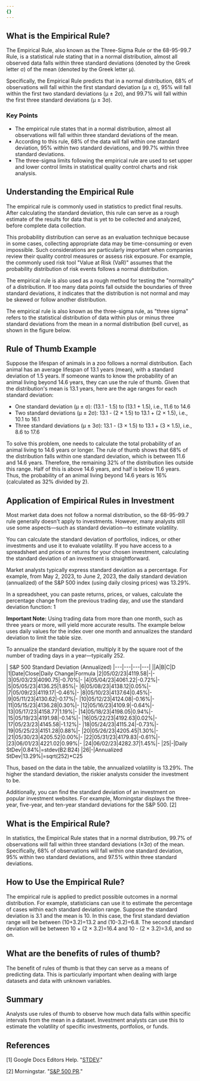 ```yaml
---
{}
---
```


## What is the Empirical Rule?

The Empirical Rule, also known as the Three-Sigma Rule or the 68-95-99.7 Rule, is a statistical rule stating that in a normal distribution, almost all observed data falls within three standard deviations (denoted by the Greek letter σ) of the mean (denoted by the Greek letter μ).

Specifically, the Empirical Rule predicts that in a normal distribution, 68% of observations will fall within the first standard deviation (μ ± σ), 95% will fall within the first two standard deviations (μ ± 2σ), and 99.7% will fall within the first three standard deviations (μ ± 3σ).

### Key Points

- The empirical rule states that in a normal distribution, almost all observations will fall within three standard deviations of the mean.
- According to this rule, 68% of the data will fall within one standard deviation, 95% within two standard deviations, and 99.7% within three standard deviations.
- The three-sigma limits following the empirical rule are used to set upper and lower control limits in statistical quality control charts and risk analysis.

## Understanding the Empirical Rule

The empirical rule is commonly used in statistics to predict final results. After calculating the standard deviation, this rule can serve as a rough estimate of the results for data that is yet to be collected and analyzed, before complete data collection.

This probability distribution can serve as an evaluation technique because in some cases, collecting appropriate data may be time-consuming or even impossible. Such considerations are particularly important when companies review their quality control measures or assess risk exposure. For example, the commonly used risk tool "Value at Risk (VaR)" assumes that the probability distribution of risk events follows a normal distribution.

The empirical rule is also used as a rough method for testing the "normality" of a distribution. If too many data points fall outside the boundaries of three standard deviations, it indicates that the distribution is not normal and may be skewed or follow another distribution.

The empirical rule is also known as the three-sigma rule, as "three sigma" refers to the statistical distribution of data within plus or minus three standard deviations from the mean in a normal distribution (bell curve), as shown in the figure below.

## Rule of Thumb Example

Suppose the lifespan of animals in a zoo follows a normal distribution. Each animal has an average lifespan of 13.1 years (mean), with a standard deviation of 1.5 years. If someone wants to know the probability of an animal living beyond 14.6 years, they can use the rule of thumb. Given that the distribution's mean is 13.1 years, here are the age ranges for each standard deviation:

- One standard deviation (μ ± σ): (13.1 - 1.5) to (13.1 + 1.5), i.e., 11.6 to 14.6
- Two standard deviations (μ ± 2σ): 13.1 - (2 × 1.5) to 13.1 + (2 × 1.5), i.e., 10.1 to 16.1
- Three standard deviations (μ ± 3σ): 13.1 - (3 × 1.5) to 13.1 + (3 × 1.5), i.e., 8.6 to 17.6

To solve this problem, one needs to calculate the total probability of an animal living to 14.6 years or longer. The rule of thumb shows that 68% of the distribution falls within one standard deviation, which is between 11.6 and 14.6 years. Therefore, the remaining 32% of the distribution lies outside this range. Half of this is above 14.6 years, and half is below 11.6 years. Thus, the probability of an animal living beyond 14.6 years is 16% (calculated as 32% divided by 2).

## Application of Empirical Rules in Investment

Most market data does not follow a normal distribution, so the 68-95-99.7 rule generally doesn't apply to investments. However, many analysts still use some aspects—such as standard deviation—to estimate volatility.

You can calculate the standard deviation of portfolios, indices, or other investments and use it to evaluate volatility. If you have access to a spreadsheet and prices or returns for your chosen investment, calculating the standard deviation of an investment is straightforward.

Market analysts typically express standard deviation as a percentage. For example, from May 2, 2023, to June 2, 2023, the daily standard deviation (annualized) of the S&P 500 index (using daily closing prices) was 13.29%.

In a spreadsheet, you can paste returns, prices, or values, calculate the percentage change from the previous trading day, and use the standard deviation function: 1

**Important Note:** Using trading data from more than one month, such as three years or more, will yield more accurate results. The example below uses daily values for the index over one month and annualizes the standard deviation to limit the table size.

To annualize the standard deviation, multiply it by the square root of the number of trading days in a year—typically 252.

| S&P 500 Standard Deviation (Annualized)
|---|---|---|---|
||A|B|C|D
|1|Date|Close|Daily Change|Formula
|2|05/02/23|4119.58|-|-
|3|05/03/23|4090.75|-0.70%|-
|4|05/04/23|4061.22|-0.72%|-
|5|05/05/23|4136.25|1.85%|-
|6|05/08/23|4138.12|0.05%|-
|7|05/09/23|4119.17|-0.46%|-
|8|05/10/23|4137.64|0.45%|-
|9|05/11/23|4130.62|-0.17%|-
|10|05/12/23|4124.08|-0.16%|-
|11|05/15/23|4136.28|0.30%|-
|12|05/16/23|4109.9|-0.64%|-
|13|05/17/23|4158.77|1.19%|-
|14|05/18/23|4198.05|0.94%|-
|15|05/19/23|4191.98|-0.14%|-
|16|05/22/23|4192.63|0.02%|-
|17|05/23/23|4145.58|-1.12%|-
|18|05/24/23|4115.24|-0.73%|-
|19|05/25/23|4151.28|0.88%|-
|20|05/26/23|4205.45|1.30%|-
|21|05/30/23|4205.52|0.00%|-
|22|05/31/23|4179.83|-0.61%|-
|23|06/01/23|4221.02|0.99%|-
|24|06/02/23|4282.37|1.45%|-
|25|-|Daily StDev|0.84%|=stdev(B2:B24)
|26|-|Annualized StDev|13.29%|=sqrt(252)*C25

Thus, based on the data in the table, the annualized volatility is 13.29%. The higher the standard deviation, the riskier analysts consider the investment to be.

Additionally, you can find the standard deviation of an investment on popular investment websites. For example, Morningstar displays the three-year, five-year, and ten-year standard deviations for the S&P 500. [2]

## What is the Empirical Rule?

In statistics, the Empirical Rule states that in a normal distribution, 99.7% of observations will fall within three standard deviations (±3σ) of the mean. Specifically, 68% of observations will fall within one standard deviation, 95% within two standard deviations, and 97.5% within three standard deviations.

## How to Use the Empirical Rule?

The empirical rule is applied to predict possible outcomes in a normal distribution. For example, statisticians can use it to estimate the percentage of cases within each standard deviation range. Suppose the standard deviation is 3.1 and the mean is 10. In this case, the first standard deviation range will be between (10+3.2)=13.2 and (10-3.2)=6.8. The second standard deviation will be between 10 + (2 × 3.2)=16.4 and 10 - (2 × 3.2)=3.6, and so on.

## What are the benefits of rules of thumb?

The benefit of rules of thumb is that they can serve as a means of predicting data. This is particularly important when dealing with large datasets and data with unknown variables.

## Summary

Analysts use rules of thumb to observe how much data falls within specific intervals from the mean in a dataset. Investment analysts can use this to estimate the volatility of specific investments, portfolios, or funds.

## References

[1] Google Docs Editors Help. "[STDEV](https://support.google.com/docs/answer/3094054?hl=en)."

[2] Morningstar. "[S&P 500 PR](https://www.morningstar.com/indexes/spi/spx/risk)."